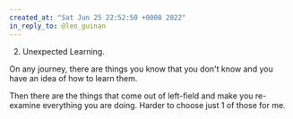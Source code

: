 ```yaml
---
created_at: "Sat Jun 25 22:52:50 +0000 2022"
in_reply_to: @leo_guinan
---
```


2. Unexpected Learning.

On any journey, there are things you know that you don't know and you have an idea of how to learn them.

Then there are the things that come out of left-field and make you re-examine everything you are doing. Harder to choose just 1 of those for me.